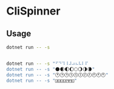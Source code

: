 # CliSpinner

## Usage

```bash
dotnet run -- -s


dotnet run -- -s "⠋⠙⠹⠸⠼⠴⠦⠧⠇⠏
dotnet run -- -s "🌑🌒🌓🌔🌕🌖🌗🌘"
dotnet run -- -s "🕐🕑🕒🕓🕔🕕🕖🕗🕘🕙🕚"
dotnet run -- -s "◲◲◲◲◳◰◱"
```
